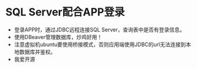 # SQL Server配合APP登录
* 登录APP时，通过JDBC远程连接SQL Server，查询表中是否有登录信息。
* 使用DBeaver管理数据库，炒鸡好用！
* 注意虚拟机ubuntu要使用桥接模式，否则应用端使用JDBC的url无法连接到本地数据库并鉴权。
* 我爱开源
